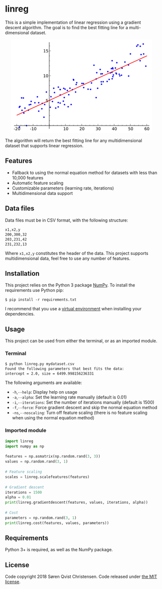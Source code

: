# linreg

This is a simple implementation of linear regression using a gradient descent algorithm. The goal is to find the best fitting line for a multi-dimensional dataset.

<p align="center">
    <img
      alt="Linear regression"
      src="linreg.png"
      width="467"
    />
</p>

The algorithm will return the best fitting line for any multidimensional dataset that supports linear regression.

## Features

* Fallback to using the normal equation method for datasets with less than 10,000 features
* Automatic feature scaling
* Customizable parameters (learning rate, iterations)
* Multidimensional data support

## Data files

Data files must be in CSV format, with the following structure:

```
x1,x2,y
200,300,32
203,231,42
231,232,13
``` 

Where ``x1,x2,y`` constitutes the header of the data. This project supports multidimensional data, feel free to use any number of features.

## Installation

This project relies on the Python 3 package [NumPy](http://www.numpy.org/). To install the requirements use Python pip: 

```console
$ pip install -r requirements.txt
```

I recommend that you use a [virtual environment](http://docs.python-guide.org/en/latest/dev/virtualenvs/) when installing your dependencies.

## Usage

This project can be used from either the terminal, or as an imported module.

### Terminal

```console
$ python linreg.py mydataset.csv
Found the following parameters that best fits the data:
intercept = 2.0, size = 6499.998156236331
```

The following arguments are available:

- ``-h``,``--help``: Display help on usage
- ``-a``,``--alpha``: Set the learning rate manually (default is 0.01)
- ``-i``,``--iterations``: Set the number of iterations manually (default is 1500)
- ``-f``,``--force``: Force gradient descent and skip the normal equation method
- ``-ns``,``--noscaling``: Turn off feature scaling (there is no feature scaling when using the normal equation method)

### Imported module

```python
import linreg
import numpy as np

features = np.asmatrix(np.random.rand(3, 3))
values = np.random.rand(3, 1)

# Feature scaling
scales = linreg.scalefeatures(features)

# Gradient descent
iterations = 1500
alpha = 0.01
print(linreg.gradientdescent(features, values, iterations, alpha))

# Cost
parameters = np.random.rand(3, 1)
print(linreg.cost(features, values, parameters))
```

## Requirements

Python 3+ is required, as well as the NumPy package.

## License

Code copyright 2018 Søren Qvist Christensen. Code released under [the MIT license](LICENSE).